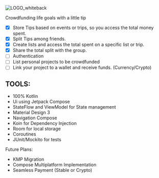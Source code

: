 
![LOGO_whiteback](https://github.com/rafaover/maTIPv2/assets/59352318/6702bf58-7c68-4c4f-a063-8bacd616c52a)

Crowdfunding life goals with a little tip

- [x] Store Tips based on events or trips, so you access the total money spent.
- [x] Split Tips among friends.
- [x] Create lists and access the total spent on a specific list or trip.
- [x] Share the total split with the group.
- [ ] Authentication
- [ ] List personal projects to be crowdfunded
- [ ] Link your project to a wallet and receive funds. (Currency/Crypto)

## TOOLS:

- 100% Kotlin
- Ui using Jetpack Compose
- StateFlow and ViewModel for State management
- Material Design 3
- Navigation Compose
- Koin for Dependency Injection
- Room for local storage
- Coroutines
- JUnit/Mockito for tests

Future Plans:
- KMP Migration
- Compose Multiplatform Implementation
- Seamless Payment (Stable or Crypto)
